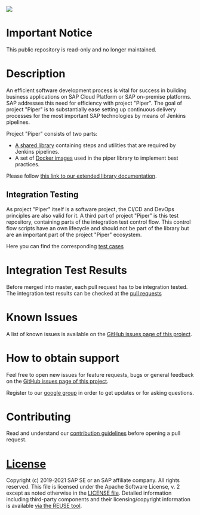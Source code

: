 ![](https://img.shields.io/badge/STATUS-NOT%20CURRENTLY%20MAINTAINED-red.svg?longCache=true&style=flat)

# Important Notice
This public repository is read-only and no longer maintained.

# Description

An efficient software development process is vital for success in building
business applications on SAP Cloud Platform or SAP on-premise platforms. SAP
addresses this need for efficiency with project "Piper". The goal of project
"Piper" is to substantially ease setting up continuous delivery processes for
the most important SAP technologies by means of Jenkins pipelines.

Project "Piper" consists of two parts:

* [A shared library][piper-library] containing steps and utilities that are
  required by Jenkins pipelines.
* A set of [Docker images][devops-docker-images] used in the piper library to
  implement best practices.

Please follow [this link to our extended library documentation][piper-library-pages].

## Integration Testing

As project "Piper" itself is a software project, the CI/CD and DevOps principles are also 
valid for it.
A third part of project "Piper" is this test repository, containing parts of the integration test
control flow. This control flow scripts have an own lifecycle and should not be part of the 
library but are an important part of the project "Piper" ecosystem.

Here you can find the corresponding [test cases][consumer-tests]

# Integration Test Results

Before merged into master, each pull request has to be integration tested. The integration test results
can be checked at the [pull requests][piper-library-pulls] 


# Known Issues

A list of known issues is available on the [GitHub issues page of this
project][piper-library-test-issues].

# How to obtain support

Feel free to open new issues for feature requests, bugs or general feedback on
the [GitHub issues page of this project][piper-library-test-issues].

Register to our [google group][google-group] in order to get updates or for asking questions.

# Contributing

Read and understand our [contribution guidelines][piper-library-test-contribution]
before opening a pull request.

# [License][piper-library-test-license]

Copyright (c) 2019-2021 SAP SE or an SAP affiliate company. All rights reserved.
This file is licensed under the Apache Software License, v. 2 except as noted
otherwise in the [LICENSE file][piper-library-test-license]. Detailed information
including third-party components and their licensing/copyright information is
available [via the REUSE tool][reuse-tool].

[github]: https://github.com
[piper-library]: https://github.com/SAP/jenkins-library
[piper-library-pulls]: https://github.com/SAP/jenkins-library/pulls
[devops-docker-images]: https://github.com/SAP/devops-docker-images
[consumer-tests]: https://github.com/SAP/jenkins-library/tree/master/consumer-test
[piper-library-pages]: https://sap.github.io/jenkins-library
[piper-library-test-issues]: https://github.com/SAP/jenkins-library-test/issues
[piper-library-test-license]: ./LICENSE
[piper-library-test-contribution]: .github/CONTRIBUTING.md
[google-group]: https://groups.google.com/forum/#!forum/project-piper
[reuse-tool]: https://api.reuse.software/info/github.com/SAP/jenkins-library-test
